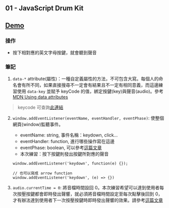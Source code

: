 ## 01 - JavaScript Drum Kit

## [Demo](https://nini-chang.github.io/JavaScript30/01%20-%20JavaScript%20Drum%20Kit/index.html)

### 操作
- 按下相對應的英文字母按鍵，就會聽到聲音

### 筆記
1. `data-*` attribute(屬性)：一種自定義屬性的方法，不可包含大寫。每個人的命名會有所不同，如果直接搜尋不一定會有結果且不一定有相同意義，而這邊練習使用 `data-key` 並賦予 keyCode 的值，綁定按鍵(key)與聲音(audio)。參考 [MDN Using data attributes](https://developer.mozilla.org/en-US/docs/Learn/HTML/Howto/Use_data_attributes)

> keycode 可查詢[此連結](https://keycode.info/)

2. `window.addEventListener(eventName, eventHandler, eventPhase)`: 使整個網頁(window)監聽事件。
   - eventName: string, 事件名稱：keydown, click...
   - eventHandler: function, 進行哪些操作寫在這邊
   - eventPhase: boolean, 可以參考[這篇文章](https://blog.techbridge.cc/2017/07/15/javascript-event-propagation/)
   - 本次練習：按下按鍵則發出按鍵所對應的聲音
   ```
   window.addEventListener('keydown', function(e) {});

   // 也可以寫成 arrow function
   window.addEventListener('keydown', (e) => {})
   ```

3. `audio.currentTime = 0`: 將音檔時間設回 0。本次練習希望可以達到使用者每次按壓按鍵都會即時發出聲響，就必須將音檔時間設定至每次點擊後回到 0，才有辦法達到使用者下一次按壓按鍵時即時發出聲響的效果。請參考[這篇文章](https://www.codespeedy.com/set-audio-playing-time-to-starting-position-in-javascript/)

